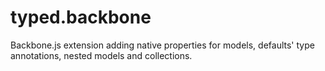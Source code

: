 typed.backbone
==============

Backbone.js extension adding native properties for models, defaults' type annotations, nested models and collections.
